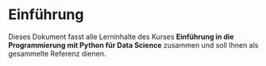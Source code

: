 Einführung
============================

Dieses Dokument fasst alle Lerninhalte des Kurses **Einführung in die Programmierung mit Python für Data Science** zusammen und soll Ihnen als gesammelte Referenz dienen. 
